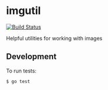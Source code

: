 # imgutil

[![Build Status](https://travis-ci.org/buildpack/imgutil.svg?branch=master)](https://travis-ci.org/buildpack/imgutil)

Helpful utilities for working with images

## Development

To run tests:

```bash
$ go test
```